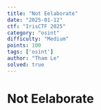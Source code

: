 ```yaml
---
title: "Not Eelaborate"
date: "2025-01-12"
ctf: "IrisCTF 2025"
category: "osint"
difficulty: "Medium"
points: 100
tags: ['osint']
author: "Tham Le"
solved: true
---
```




# Not Eelaborate
